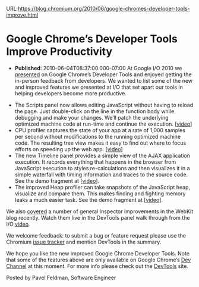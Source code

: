 URL:https://blog.chromium.org/2010/06/google-chromes-developer-tools-improve.html
# Google Chrome’s Developer Tools Improve Productivity
- **Published**: 2010-06-04T08:37:00.000-07:00
At Google I/O 2010 we [presented](http://code.google.com/events/io/2010/sessions/chrome-developer-tools.html) on Google Chrome’s Developer Tools and enjoyed getting the in-person feedback from developers. We wanted to list some of the new and improved features we presented at I/O that set apart our tools in helping developers become more productive.

* The Scripts panel now allows editing JavaScript without having to reload the page. Just double-click on the line in the function body while debugging and make your changes. We’ll patch the underlying optimized machine code at run-time and continue the execution. [[video](http://www.youtube.com/watch?v=TH7sJbyXHuk#t=20m24s)]
* CPU profiler captures the state of your app at a rate of 1,000 samples per second without modifications to the running optimized machine code. The resulting tree view makes it easy to find out where to focus efforts on speeding up the web app. [[video](http://www.youtube.com/watch?v=TH7sJbyXHuk#t=27m29s)]
* The new Timeline panel provides a simple view of the AJAX application execution. It records everything that happens in the browser from JavaScript execution to styles re-calculations and then visualizes it in a simple waterfall with timing information and traces to the source code. See the demo fragment at [[video](http://www.youtube.com/watch?v=TH7sJbyXHuk#t=29m51s)].
* The improved Heap profiler can take snapshots of the JavaScript heap, visualize and compare them. This makes finding and fighting memory leaks a much easier task. See the demo fragment at [[video](http://www.youtube.com/watch?v=TH7sJbyXHuk#t=36m10s)].

We also [covered](http://webkit.org/blog/1091/more-web-inspector-updates/) a number of general Inspector improvements in the WebKit blog recently. Watch them live in the DevTools panel walk through from the I/O [video](http://www.youtube.com/watch?v=TH7sJbyXHuk#t=08m00s).

We welcome feedback: to submit a bug or feature request please use the Chromium [issue tracker](http://bugs.chromium.org/) and mention DevTools in the summary.

We hope you like the new improved Google Chrome Developer Tools. Note that some of the features above are only available on Google Chrome’s [Dev Channel](http://www.chromium.org/getting-involved/dev-channel) at this moment. For more info please check out the [DevTools](http://www.chromium.org/devtools) site.

Posted by Pavel Feldman, Software Engineer